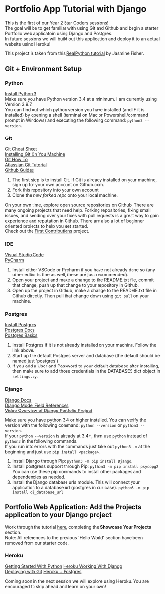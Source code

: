 # Portfolio App Tutorial with Django
This is the first of our Year 2 Star Coders sessions!  
The goal will be to get familiar with using Git and Github and begin a starter Portfolio web applicatoin using Django and Postgres.  
In future sessions we will build out this application and deploy it to an actual website using Heroku!  

This project is taken from this [RealPython tutorial](https://realpython.com/get-started-with-django-1/) by Jasmine Fisher.


## Git + Environment Setup
### Python
[Install Python 3](https://www.python.org/downloads/)   
Make sure you have Python version 3.4 at a minimum. I am currently using Version 3.9.7.  
You can find out which python version you have installed (and IF it is installed) by opening a shell (terminal on Mac or Powershell/command prompt in Windows) and executing the following command: `python3 --version`. 

### Git  
[Git Cheat Sheet](https://education.github.com/git-cheat-sheet-education.pdf )  
[Installing Git On You Machine](https://git-scm.com/book/en/v2/Getting-Started-Installing-Git)  
[Git How To](https://githowto.com/)  
[Atlassian Git Tutorial](https://www.atlassian.com/git/tutorials)  
[Github Guides](https://guides.github.com/)  


1. The first step is to install Git. If Git is already installed on your machine, sign up for your own account on Github.com. 
2. Fork this repository into your own account. 
3. Clone the *new forked repo* onto your local machine.

On your own time, explore open source repositories on Github! There are many ongoing projects that need help. Forking repositories, fixing small issues, and sending over your fixes with pull requests is a great way to gain experience and reputation in Github. There are also a lot of beginner oriented projects to help you get started.  
Check out the [First Contributions](https://github.com/firstcontributions/first-contributions) project.  


### IDE
[Visual Studio Code](https://code.visualstudio.com/download)  
[PyCharm](https://www.jetbrains.com/help/pycharm/installation-guide.html#toolbox)  

1. Install either VSCode or Pycharm if you have not already done so (any other editor is fine as well, these are just recommended).
2. Open your project and make a change to the README.txt file, commit that change, push up that change to your repository in Github.
3. Open up the project in Github, make a change to the README.txt file in Github directly. Then pull that change down using `git pull` on your machine.  


### Postgres  
[Install Postgres](https://www.postgresql.org/download/)  
[Postgres Docs](https://www.postgresql.org/docs/)  
[Postgres Basics](https://devcenter.heroku.com/categories/postgres-basics)  

1. Install Postgres if it is not already installed on your machine. Follow the link above.  
2. Start up the default Postgres server and database (the default should be named just 'postgres')  
3. If you add a User and Password to your default database after installing, then make sure to add those credentials in the DATABASES dict object in `settings.py`.  


### Django  
[Django Docs](https://docs.djangoproject.com/en/3.2/)  
[Django Model Field References](https://docs.djangoproject.com/en/2.1/ref/models/fields/)  
[Video Overview of Django Portfolio Project](https://realpython.com/courses/django-portfolio-project/)  

Make sure you have python 3.4 or higher installed. You can verify the version with the following command: `python --version` or `python3 --version`.  
If your `python --version` is already at 3.4+, then use `python` instead of `python3` in the following commands.  
If you run into errors with the commands just take out `python3 -m` at the beginning and just use `pip install <package>`. 

1. Install Django through Pip: `python3 -m pip install Django`. 
2. Install postgress support through Pip: `python3 -m pip install psycopg2`
You can use these pip commands to install other packages and dependencies as needed.  
3. Install the Django database urls module. This will connect your application to a database url (postgres in our case). `python3 -m pip install dj_database_url` 

## Portfolio Web Application: Add the Projects application to your Django project
Work through the tutorial [here](https://realpython.com/get-started-with-django-1/#showcase-your-projects), completing the **Showcase Your Projects** section.  
Note: All references to the previous 'Hello World' section have been removed from our starter code. 

### Heroku  
[Getting Started With Python](https://devcenter.heroku.com/articles/getting-started-with-python)
[Heroku Working With Django](https://devcenter.heroku.com/categories/working-with-django)   
[Deploying with Git](https://devcenter.heroku.com/articles/git) 
[Heroku + Postgres](https://devcenter.heroku.com/articles/heroku-postgresql)  

Coming soon in the next session we will explore using Heroku. You are encouraged to skip ahead and learn on your own!   



